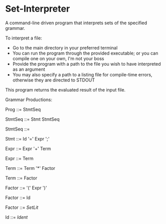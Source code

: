 # Set-Interpreter

A command-line driven program that interprets sets of the specified grammar.

To interpret a file:
  - Go to the main directory in your preferred terminal
  - You can run the program through the provided executable; or you can compile one on your own, I'm not your boss
  - Provide the program with a path to the file you wish to have interpreted as an argument
  - You may also specify a path to a listing file for compile-time errors, otherwise they are directed to STDOUT
  
This program returns the evaluated result of the input file.

Grammar Productions:

  Prog    ::= StmtSeq
  
  StmtSeq ::= Stmt StmtSeq
  
  StmtSeq ::= 
  
  Stmt    ::= Id '=' Expr ';'
  
  Expr    ::= Expr '+' Term
  
  Expr    ::= Term
  
  Term    ::= Term '*' Factor
  
  Term    ::= Factor
  
  Factor  ::= '(' Expr ')'
  
  Factor  ::= Id
  
  Factor  ::= *SetLit*
  
  Id      ::= *Ident*
  
